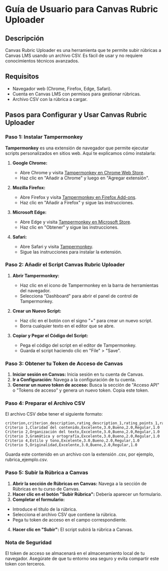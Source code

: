 # Guía de Usuario para Canvas Rubric Uploader

## Descripción

Canvas Rubric Uploader es una herramienta que te permite subir rúbricas a Canvas LMS usando un archivo CSV. Es fácil de usar y no requiere conocimientos técnicos avanzados.

## Requisitos

- Navegador web (Chrome, Firefox, Edge, Safari).
- Cuenta en Canvas LMS con permisos para gestionar rúbricas.
- Archivo CSV con la rúbrica a cargar.

## Pasos para Configurar y Usar Canvas Rubric Uploader

### Paso 1: Instalar Tampermonkey

**Tampermonkey** es una extensión de navegador que permite ejecutar scripts personalizados en sitios web. Aquí te explicamos cómo instalarla:

1. **Google Chrome:**
   - Abre Chrome y visita [Tampermonkey en Chrome Web Store](https://chrome.google.com/webstore/detail/tampermonkey/dhdgffkkebhmkfjojejmpbldmpobfkfo).
   - Haz clic en "Añadir a Chrome" y luego en "Agregar extensión".

2. **Mozilla Firefox:**
   - Abre Firefox y visita [Tampermonkey en Firefox Add-ons](https://addons.mozilla.org/en-US/firefox/addon/tampermonkey/).
   - Haz clic en "Añadir a Firefox" y sigue las instrucciones.

3. **Microsoft Edge:**
   - Abre Edge y visita [Tampermonkey en Microsoft Store](https://www.microsoft.com/en-us/p/tampermonkey/9nblggh5162s).
   - Haz clic en "Obtener" y sigue las instrucciones.

4. **Safari:**
   - Abre Safari y visita [Tampermonkey](https://www.tampermonkey.net/?browser=safari).
   - Sigue las instrucciones para instalar la extensión.

### Paso 2: Añadir el Script Canvas Rubric Uploader

1. **Abrir Tampermonkey:**
   - Haz clic en el icono de Tampermonkey en la barra de herramientas del navegador.
   - Selecciona "Dashboard" para abrir el panel de control de Tampermonkey.

2. **Crear un Nuevo Script:**
   - Haz clic en el botón con el signo "+" para crear un nuevo script.
   - Borra cualquier texto en el editor que se abre.

3. **Copiar y Pegar el Código del Script:**
   - Pega el código del script en el editor de Tampermonkey.
   - Guarda el script haciendo clic en "File" > "Save".

### Paso 3: Obtener tu Token de Acceso de Canvas

1. **Iniciar sesión en Canvas:** Inicia sesión en tu cuenta de Canvas.
2. **Ir a Configuración:** Navega a la configuración de tu cuenta.
3. **Generar un nuevo token de acceso:** Busca la sección de "Acceso API" o "Tokens de acceso" y genera un nuevo token. Copia este token.

### Paso 4: Preparar el Archivo CSV

El archivo CSV debe tener el siguiente formato:

```csv
criterion,criterion_description,rating_description_1,rating_points_1,rating_description_2,rating_points_2,rating_description_3,rating_points_3
Criterio 1,Claridad del contenido,Excelente,3.0,Bueno,2.0,Regular,1.0
Criterio 2,Organización del texto,Excelente,3.0,Bueno,2.0,Regular,1.0
Criterio 3,Gramática y ortografía,Excelente,3.0,Bueno,2.0,Regular,1.0
Criterio 4,Estilo y tono,Excelente,3.0,Bueno,2.0,Regular,1.0
Criterio 5,Originalidad,Excelente,3.0,Bueno,2.0,Regular,1.0
```

Guarda este contenido en un archivo con la extensión .csv, por ejemplo, rubrica_ejemplo.csv.

### Paso 5: Subir la Rúbrica a Canvas

1. **Abrir la sección de Rúbricas en Canvas:** Navega a la sección de Rúbricas en tu curso de Canvas.
2. **Hacer clic en el botón "Subir Rúbrica":** Debería aparecer un formulario.
3. **Completar el formulario:**
  - Introduce el título de la rúbrica.
  - Selecciona el archivo CSV que contiene la rúbrica.
  - Pega tu token de acceso en el campo correspondiente.
4. **Hacer clic en "Subir":** El script subirá la rúbrica a Canvas.

### Nota de Seguridad
El token de acceso se almacenará en el almacenamiento local de tu navegador. Asegúrate de que tu entorno sea seguro y evita compartir este token con terceros.

